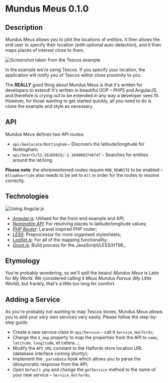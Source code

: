 Mundus Meus 0.1.0
===========

Description
-----------

Mundus Meus allows you to plot the locations of <em>entities</em>. It then allows the end user to specify their location (with optional auto-detection), and it then maps places of interest close to them.

<img src="" alt="Screenshot taken from the Tescos example" />

In the example we're using Tescos. If you specify your location, the application will notify you of Tescos within close proximity to you.

The <strong>REALLY</strong> good thing about Mundus Meus is that it's written for developers to extend! It's written in beautiful OOP &ndash; PHP5 and AngularJS, and therefore is crying out to be extended in any way a developer sees fit. However, for those wanting to get started quickly, all you need to do is clone the example and style as necessary.

API
-----------

Mundus Meus defines two API routes:

 * `api/Geolocate/Nottingham` &ndash; Discovers the latitude/longitude for <i>Nottingham</i>;
 * `api/Search/52.95385025/-1.1698803748747` &ndash; Searches for entities around the lat/long.

**Please note**: the aforementioned routes require `MOD_REWRITE` to be enabled &ndash; `AllowOverride` also needs to be set to `All` in order for the routes to resolve correctly.

Technologies
-----------

<img src="http://angularjs.org/img/AngularJS-large.png" alt="Using Angular.js" />

 * <em><a href="http://angularjs.org/" target="_blank">Angular.js</a></em>: Utilised for the front-end example and API;
 * <em><a href="http://nominatim.openstreetmap.org/" target="_blank">Nominatim API</a></em>: For resolving places to latitude/longitude values;
 * <em><a href="https://github.com/jenssegers/php-router" target="_blank">PHP Router</a></em>: Laravel inspired PHP router;
 * <em><a href="http://lesscss.org/" target="_blank">LESS</a></em>: Preprocessor for more organised stylesheets;
 * <em><a href="http://www.leafletjs.com/" target="_blank">Leaflet.js</a></em>: For all of the mapping functionality;
 * <em><a href="http://www.gruntjs.com/" target="_blank">Grunt.js</a></em>: Build process for the JavaScript/LESS/HTML;

Etymology
-----------

You're probably wondering, so we'll spill the beans! <i>Mundus Meus</i> is Latin for <i>My World</i>. We considered calling it <i>Meus Mundus Parvus</i> (<i>My Little World</i>), but frankly, that's a little too long for comfort.

Adding a Service
-----------

As you're probably not wanting to map Tescos stores, Mundus Meus allows you to add your very own services very easily. Please follow the step-by-step guide:

 * Create a new service class in `api/Service` &ndash; call it `Service_Halfords`;
 * Change the `$_map` property to map the properties from the API to `name`, `latitude`, `longitude`, et cetera...;
 * Modify the `API_URL` constant to the Halfords store location URL (database interface coming shortly);
 * Implement the `_parseData` hook which allows you to parse the idiosyncratic response from the API;
 * Open `Default.php` and change the `getService` method to the name of your new service &ndash; `Service_Halfords`;